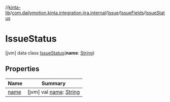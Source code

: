 //[kinta-lib](../../../../../index.md)/[com.dailymotion.kinta.integration.jira.internal](../../../index.md)/[Issue](../../index.md)/[IssueFields](../index.md)/[IssueStatus](index.md)



# IssueStatus  
 [jvm] data class [IssueStatus](index.md)(**name**: [String](https://kotlinlang.org/api/latest/jvm/stdlib/kotlin/-string/index.html))   


## Properties  
  
|  Name |  Summary | 
|---|---|
| <a name="com.dailymotion.kinta.integration.jira.internal/Issue.IssueFields.IssueStatus/name/#/PointingToDeclaration/"></a>[name](name.md)| <a name="com.dailymotion.kinta.integration.jira.internal/Issue.IssueFields.IssueStatus/name/#/PointingToDeclaration/"></a> [jvm] val [name](name.md): [String](https://kotlinlang.org/api/latest/jvm/stdlib/kotlin/-string/index.html)   <br>|

